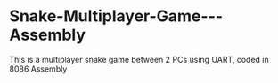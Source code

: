 # Snake-Multiplayer-Game---Assembly
This is a multiplayer snake game between 2 PCs using UART, coded in 8086 Assembly
